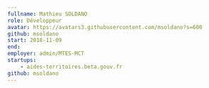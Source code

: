 ```yaml
---
fullname: Mathieu SOLDANO
role: Développeur
avatar: https://avatars3.githubusercontent.com/msoldano?s=600
github: msoldano
start: 2018-11-09
end:
employer: admin/MTES-MCT
startups: 
    - aides-territoires.beta.gouv.fr
github: msoldano
---
```

